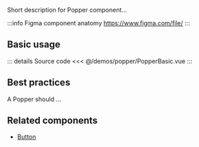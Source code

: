 Short description for Popper component...

:::info Figma component anatomy
https://www.figma.com/file/
:::

## Basic usage

<PopperBasic />

::: details Source code
<<< @/demos/popper/PopperBasic.vue
:::

## Best practices

A Popper should ...

## Related components

- [Button](/components/button/button.doc)
